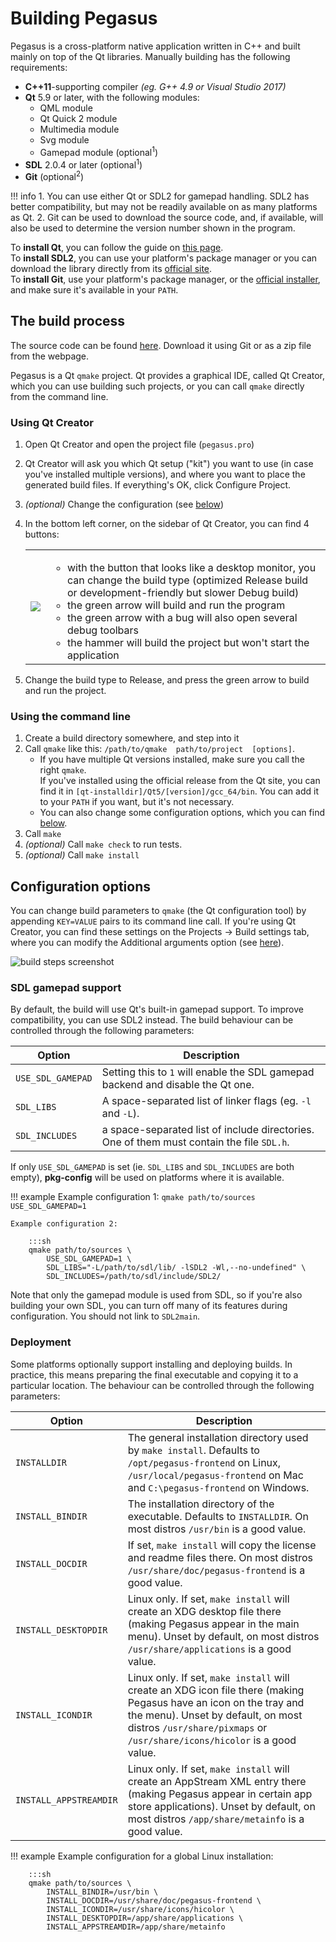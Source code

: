 # Building Pegasus

Pegasus is a cross-platform native application written in C++ and built mainly on top of the Qt libraries. Manually building has the following requirements:

- **C++11**-supporting compiler *(eg. G++ 4.9 or Visual Studio 2017)*
- **Qt** 5.9 or later, with the following modules:
    - QML module
    - Qt Quick 2 module
    - Multimedia module
    - Svg module
    - Gamepad module (optional<sup>1</sup>)
- **SDL** 2.0.4 or later (optional<sup>1</sup>)
- **Git** (optional<sup>2</sup>)

!!! info
    1. You can use either Qt or SDL2 for gamepad handling. SDL2 has better compatibility, but may not be readily available on as many platforms as Qt.
    2. Git can be used to download the source code, and, if available, will also be used to determine the version number shown in the program.

To **install Qt**, you can follow the guide on [this page](install-qt.md).<br/>
To **install SDL2**, you can use your platform's package manager or you can download the library directly from its [official site](https://www.libsdl.org/download-2.0.php).<br/>
To **install Git**, use your platform's package manager, or the [official installer](https://git-scm.com/downloads), and make sure it's available in your `PATH`.


## The build process

The source code can be found [here](https://github.com/mmatyas/pegasus-frontend). Download it using Git or as a zip file from the webpage.

Pegasus is a Qt `qmake` project. Qt provides a graphical IDE, called Qt Creator, which you can use building such projects, or you can call `qmake` directly from the command line.

### Using Qt Creator

1. Open Qt Creator and open the project file (`pegasus.pro`)
2. Qt Creator will ask you which Qt setup ("kit") you want to use (in case you've installed multiple versions), and where you want to place the generated build files. If everything's OK, click Configure Project.
3. *(optional)* Change the configuration (see [below](#configuration-options))
4. In the bottom left corner, on the sidebar of Qt Creator, you can find 4 buttons:

    <table><tr>
        <td rowspan='0'><img src='../img/qtcreator-buttons.png'></td>
        <td><ul>
            <li>with the button that looks like a desktop monitor, you can change the build type (optimized Release build or development-friendly but slower Debug build)</li>
            <li>the green arrow will build and run the program</li>
            <li>the green arrow with a bug will also open several debug toolbars</li>
            <li>the hammer will build the project but won't start the application</li>
        </ul></td>
    </tr></table>

5. Change the build type to Release, and press the green arrow to build and run the project.

### Using the command line

1. Create a build directory somewhere, and step into it
2. Call `qmake` like this: `/path/to/qmake  path/to/project  [options]`.
    - If you have multiple Qt versions installed, make sure you call the right `qmake`.<br/>If you've installed using the official release from the Qt site, you can find it in `[qt-installdir]/Qt5/[version]/gcc_64/bin`. You can add it to your `PATH` if you want, but it's not necessary.
    - You can also change some configuration options, which you can find [below](#configuration-options).
3. Call `make`
4. *(optional)* Call `make check` to run tests.
5. *(optional)* Call `make install`


## Configuration options

You can change build parameters to `qmake` (the Qt configuration tool) by appending `KEY=VALUE` pairs to its command line call. If you're using Qt Creator, you can find these settings on the Projects -> Build settings tab, where you can modify the Additional arguments option (see [here](https://doc.qt.io/qtcreator/creator-build-settings.html#build-steps)).

![build steps screenshot](img/build-pegasus-1.png)

### SDL gamepad support

By default, the build will use Qt's built-in gamepad support. To improve compatibility, you can use SDL2 instead. The build behaviour can be controlled through the following parameters:

Option | Description
---|---
`USE_SDL_GAMEPAD` | Setting this to `1` will enable the SDL gamepad backend and disable the Qt one.
`SDL_LIBS` | A space-separated list of linker flags (eg. `-l` and `-L`).
`SDL_INCLUDES` | a space-separated list of include directories. One of them must contain the file `SDL.h`.

If only `USE_SDL_GAMEPAD` is set (ie. `SDL_LIBS` and `SDL_INCLUDES` are both empty), **pkg-config** will be used on platforms where it is available.

!!! example
    Example configuration 1: `qmake path/to/sources USE_SDL_GAMEPAD=1`

    Example configuration 2:

        :::sh
        qmake path/to/sources \
            USE_SDL_GAMEPAD=1 \
            SDL_LIBS="-L/path/to/sdl/lib/ -lSDL2 -Wl,--no-undefined" \
            SDL_INCLUDES=/path/to/sdl/include/SDL2/

Note that only the gamepad module is used from SDL, so if you're also building your own SDL, you can turn off many of its features during configuration. You should not link to `SDL2main`.

### Deployment

Some platforms optionally support installing and deploying builds. In practice, this means preparing the final executable and copying it to a particular location. The behaviour can be controlled through the following parameters:

Option | Description
---|---
`INSTALLDIR` | The general installation directory used by `make install`. Defaults to `/opt/pegasus-frontend` on Linux, `/usr/local/pegasus-frontend` on Mac and `C:\pegasus-frontend` on Windows.
`INSTALL_BINDIR` | The installation directory of the executable. Defaults to `INSTALLDIR`. On most distros `/usr/bin` is a good value.
`INSTALL_DOCDIR` | If set, `make install` will copy the license and readme files there. On most distros `/usr/share/doc/pegasus-frontend` is a good value.
`INSTALL_DESKTOPDIR` | Linux only. If set, `make install` will create an XDG desktop file there (making Pegasus appear in the main menu). Unset by default, on most distros `/usr/share/applications` is a good value.
`INSTALL_ICONDIR` | Linux only. If set, `make install` will create an XDG icon file there (making Pegasus have an icon on the tray and the menu). Unset by default, on most distros `/usr/share/pixmaps` or `/usr/share/icons/hicolor` is a good value.
`INSTALL_APPSTREAMDIR` | Linux only. If set, `make install` will create an AppStream XML entry there (making Pegasus appear in certain app store applications). Unset by default, on most distros `/app/share/metainfo` is a good value.

!!! example
    Example configuration for a global Linux installation:

        :::sh
        qmake path/to/sources \
            INSTALL_BINDIR=/usr/bin \
            INSTALL_DOCDIR=/usr/share/doc/pegasus-frontend \
            INSTALL_ICONDIR=/usr/share/icons/hicolor \
            INSTALL_DESKTOPDIR=/app/share/applications \
            INSTALL_APPSTREAMDIR=/app/share/metainfo
